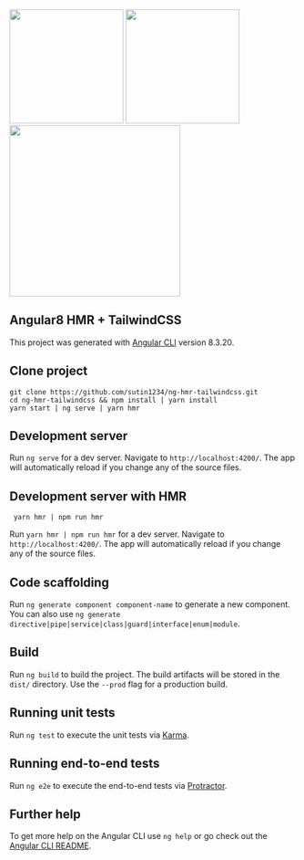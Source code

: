 <img src="https://www.stickpng.com/assets/images/5847ea22cef1014c0b5e4833.png" width="200">

<img src="https://st1.skybet.com/content/gaming/promotions/994-detail-header-1x-f4f2686e.png" width="200">

<img src="https://cms-assets.tutsplus.com/uploads/users/30/posts/34128/preview_image/tailwindcss-pre.png" width="300">

## Angular8 HMR + TailwindCSS

This project was generated with [Angular CLI](https://github.com/angular/angular-cli) version 8.3.20.

## Clone project

```
git clone https://github.com/sutin1234/ng-hmr-tailwindcss.git
cd ng-hmr-tailwindcss && npm install | yarn install
yarn start | ng serve | yarn hmr
```

## Development server

Run `ng serve` for a dev server. Navigate to `http://localhost:4200/`. The app will automatically reload if you change any of the source files.

## Development server with HMR

```
 yarn hmr | npm run hmr
```

Run `yarn hmr | npm run hmr` for a dev server. Navigate to `http://localhost:4200/`. The app will automatically reload if you change any of the source files.

## Code scaffolding

Run `ng generate component component-name` to generate a new component. You can also use `ng generate directive|pipe|service|class|guard|interface|enum|module`.

## Build

Run `ng build` to build the project. The build artifacts will be stored in the `dist/` directory. Use the `--prod` flag for a production build.

## Running unit tests

Run `ng test` to execute the unit tests via [Karma](https://karma-runner.github.io).

## Running end-to-end tests

Run `ng e2e` to execute the end-to-end tests via [Protractor](http://www.protractortest.org/).

## Further help

To get more help on the Angular CLI use `ng help` or go check out the [Angular CLI README](https://github.com/angular/angular-cli/blob/master/README.md).

